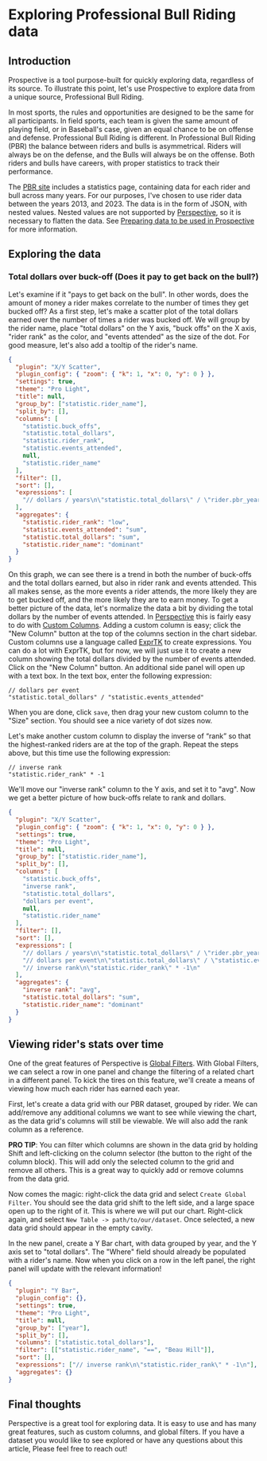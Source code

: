 # Exploring Professional Bull Riding data

## Introduction

Prospective is a tool purpose-built for quickly exploring data, regardless of its source. To illustrate this point, let's use Prospective to explore data from a unique source, Professional Bull Riding.

In most sports, the rules and opportunities are designed to be the same for all participants. In field sports, each team is given the same amount of playing field, or in Baseball's case, given an equal chance to be on offense and defense. Professional Bull Riding is different. In Professional Bull Riding (PBR) the balance between riders and bulls is asymmetrical. Riders will always be on the defense, and the Bulls will always be on the offense. Both riders and bulls have careers, with proper statistics to track their performance.

The [PBR site](https://pbr.com/) includes a statistics page, containing data for each rider and bull across many years. For our purposes, I've chosen to use rider data between the years 2013, and 2023. The data is in the form of JSON, with nested values. Nested values are not supported by [Perspective](https://perspective.finos.org/), so it is necessary to flatten the data. See [Preparing data to be used in Prospective](#preparing-data-to-be-used-in-prospective) for more information.

## Exploring the data

### Total dollars over buck-off (Does it pay to get back on the bull?)

Let's examine if it "pays to get back on the bull". In other words, does the amount of money a rider makes correlate to the number of times they get bucked off? As a first step, let's make a scatter plot of the total dollars earned over the number of times a rider was bucked off. We will group by the rider name, place "total dollars" on the Y axis, "buck offs" on the X axis, "rider rank" as the color, and "events attended" as the size of the dot. For good measure, let's also add a tooltip of the rider's name.

```json
{
  "plugin": "X/Y Scatter",
  "plugin_config": { "zoom": { "k": 1, "x": 0, "y": 0 } },
  "settings": true,
  "theme": "Pro Light",
  "title": null,
  "group_by": ["statistic.rider_name"],
  "split_by": [],
  "columns": [
    "statistic.buck_offs",
    "statistic.total_dollars",
    "statistic.rider_rank",
    "statistic.events_attended",
    null,
    "statistic.rider_name"
  ],
  "filter": [],
  "sort": [],
  "expressions": [
    "// dollars / years\n\"statistic.total_dollars\" / \"rider.pbr_years_experience\""
  ],
  "aggregates": {
    "statistic.rider_rank": "low",
    "statistic.events_attended": "sum",
    "statistic.total_dollars": "sum",
    "statistic.rider_name": "dominant"
  }
}
```

On this graph, we can see there is a trend in both the number of buck-offs and the total dollars earned, but also in rider rank and events attended. This all makes sense, as the more events a rider attends, the more likely they are to get bucked off, and the more likely they are to earn money. To get a better picture of the data, let's normalize the data a bit by dividing the total dollars by the number of events attended. In [Perspective]() this is fairly easy to do with [Custom Columns](). Adding a custom column is easy; click the "New Column" button at the top of the columns section in the chart sidebar. Custom columns use a language called [ExprTK]() to create expressions. You can do a lot with ExprTK, but for now, we will just use it to create a new column showing the total dollars divided by the number of events attended. Click on the "New Column" button. An additional side panel will open up with a text box. In the text box, enter the following expression:

```
// dollars per event
"statistic.total_dollars" / "statistic.events_attended"
```

When you are done, click `save`, then drag your new custom column to the "Size" section. You should see a nice variety of dot sizes now.

Let's make another custom column to display the inverse of “rank” so that the highest-ranked riders are at the top of the graph. Repeat the steps above, but this time use the following expression:

```
// inverse rank
"statistic.rider_rank" * -1
```

We'll move our "inverse rank" column to the Y axis, and set it to "avg". Now we get a better picture of how buck-offs relate to rank and dollars.

```json
{
  "plugin": "X/Y Scatter",
  "plugin_config": { "zoom": { "k": 1, "x": 0, "y": 0 } },
  "settings": true,
  "theme": "Pro Light",
  "title": null,
  "group_by": ["statistic.rider_name"],
  "split_by": [],
  "columns": [
    "statistic.buck_offs",
    "inverse rank",
    "statistic.total_dollars",
    "dollars per event",
    null,
    "statistic.rider_name"
  ],
  "filter": [],
  "sort": [],
  "expressions": [
    "// dollars / years\n\"statistic.total_dollars\" / \"rider.pbr_years_experience\"",
    "// dollars per event\n\"statistic.total_dollars\" / \"statistic.events_attended\"\n",
    "// inverse rank\n\"statistic.rider_rank\" * -1\n"
  ],
  "aggregates": {
    "inverse rank": "avg",
    "statistic.total_dollars": "sum",
    "statistic.rider_name": "dominant"
  }
}
```

## Viewing rider's stats over time

One of the great features of Perspective is [Global Filters](). With Global Filters, we can select a row in one panel and change the filtering of a related chart in a different panel. To kick the tires on this feature, we'll create a means of viewing how much each rider has earned each year.

First, let's create a data grid with our PBR dataset, grouped by rider. We can add/remove any additional columns we want to see while viewing the chart, as the data grid's columns will still be viewable. We will also add the rank column as a reference.

**PRO TIP**: You can filter which columns are shown in the data grid by holding Shift and left-clicking on the column selector (the button to the right of the column block). This will add only the selected column to the grid and remove all others. This is a great way to quickly add or remove columns from the data grid.

Now comes the magic: right-click the data grid and select `Create Global Filter`. You should see the data grid shift to the left side, and a large space open up to the right of it. This is where we will put our chart. Right-click again, and select `New Table -> path/to/our/dataset`. Once selected, a new data grid should appear in the empty cavity.

In the new panel, create a Y Bar chart, with data grouped by year, and the Y axis set to "total dollars". The "Where" field should already be populated with a rider's name. Now when you click on a row in the left panel, the right panel will update with the relevant information!

```json
{
  "plugin": "Y Bar",
  "plugin_config": {},
  "settings": true,
  "theme": "Pro Light",
  "title": null,
  "group_by": ["year"],
  "split_by": [],
  "columns": ["statistic.total_dollars"],
  "filter": [["statistic.rider_name", "==", "Beau Hill"]],
  "sort": [],
  "expressions": ["// inverse rank\n\"statistic.rider_rank\" * -1\n"],
  "aggregates": {}
}
```

## Final thoughts

Perspective is a great tool for exploring data. It is easy to use and has many great features, such as custom columns, and global filters. If you have a dataset you would like to see explored or have any questions about this article, Please feel free to reach out!
